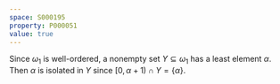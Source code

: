 ```yaml
---
space: S000195
property: P000051
value: true
---
```

Since $\omega_1$ is well-ordered, a nonempty set $Y\subseteq\omega_1$ has a least element $\alpha$.
Then $\alpha$ is isolated in $Y$ since $[0,\alpha+1)\cap Y=\{\alpha\}$.
